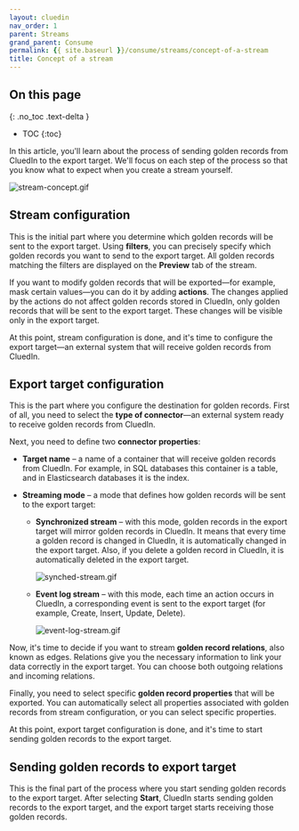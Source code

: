 ```yaml
---
layout: cluedin
nav_order: 1
parent: Streams
grand_parent: Consume
permalink: {{ site.baseurl }}/consume/streams/concept-of-a-stream
title: Concept of a stream
---
```

## On this page
{: .no_toc .text-delta }
- TOC
{:toc}

In this article, you'll learn about the process of sending golden records from CluedIn to the export target. We'll focus on each step of the process so that you know what to expect when you create a stream yourself.

![stream-concept.gif](../../assets/images/consume/streams/stream-concept.gif)

## Stream configuration

This is the initial part where you determine which golden records will be sent to the export target. Using **filters**, you can precisely specify which golden records you want to send to the export target. All golden records matching the filters are displayed on the **Preview** tab of the stream.

If you want to modify golden records that will be exported—for example, mask certain values—you can do it by adding **actions**. The changes applied by the actions do not affect golden records stored in CluedIn, only golden records that will be sent to the export target. These changes will be visible only in the export target.

At this point, stream configuration is done, and it's time to configure the export target—an external system that will receive golden records from CluedIn.

## Export target configuration

This is the part where you configure the destination for golden records. First of all, you need to select the **type of connector**—an external system ready to receive golden records from CluedIn. 

Next, you need to define two **connector properties**:

- **Target name** – a name of a container that will receive golden records from CluedIn. For example, in SQL databases this container is a table, and in Elasticsearch databases it is the index.

- **Streaming mode** – a mode that defines how golden records will be sent to the export target:

    - **Synchronized stream** – with this mode, golden records in the export target will mirror golden records in CluedIn. It means that every time a golden record is changed in CluedIn, it is automatically changed in the export target. Also, if you delete a golden record in CluedIn, it is automatically deleted in the export target.

        ![synched-stream.gif](../../assets/images/consume/streams/synched-stream.gif)

    - **Event log stream** – with this mode, each time an action occurs in CluedIn, a corresponding event is sent to the export target (for example, Create, Insert, Update, Delete).

        ![event-log-stream.gif](../../assets/images/consume/streams/event-log-stream.gif)

Now, it's time to decide if you want to stream **golden record relations**, also known as edges. Relations give you the necessary information to link your data correctly in the export target. You can choose both outgoing relations and incoming relations.

Finally, you need to select specific **golden record properties** that will be exported. You can automatically select all properties associated with golden records from stream configuration, or you can select specific properties.

At this point, export target configuration is done, and it's time to start sending golden records to the export target.

## Sending golden records to export target

This is the final part of the process where you start sending golden records to the export target. After selecting **Start**, CluedIn starts sending golden records to the export target, and the export target starts receiving those golden records. 